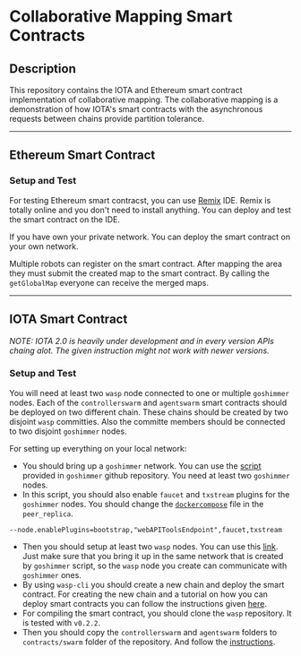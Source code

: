# Collaborative Mapping Smart Contracts

## Description
This repository contains the IOTA and Ethereum smart contract implementation of collaborative mapping. The collaborative mapping is a demonstration of how IOTA's smart contracts with the asynchronous requests between chains provide partition tolerance.

- - -
## Ethereum Smart Contract

### Setup and Test
For testing Ethereum smart contracst, you can use [Remix](https://remix.ethereum.org/) IDE. Remix is totally online and you don't need to install anything. You can deploy and test the smart contract on the IDE.

If you have own your private network. You can deploy the smart contract on your own network.

Multiple robots can register on the smart contract. After mapping the area they must submit the created map to the smart contract. By calling the `getGlobalMap` everyone can receive the merged maps.
- - -

## IOTA Smart Contract
*NOTE: IOTA 2.0 is heavily under development and in every version APIs chaing alot. The given instruction might not work with newer versions.*
### Setup and Test
You will need at least two `wasp` node connected to one or multiple `goshimmer` nodes. Each of the `controllerswarm` and `agentswarm` smart contracts should be deployed on two different chain. These chains should be created by two disjoint `wasp` committies. Also the committe members should be connected to two disjoint `goshimmer` nodes.

For setting up everything on your local network:
+ You should bring up a `goshimmer` network. You can use the [script](https://github.com/iotaledger/goshimmer/blob/develop/tools/docker-network/run.sh) provided in `goshimmer` github repository. You need at least two `goshimmer` nodes.
+ In this script, you should also enable `faucet` and `txstream` plugins for the `goshimmer` nodes. You should change the [`dockercompose`](https://github.com/iotaledger/goshimmer/blob/develop/tools/docker-network/docker-compose.yml) file in the `peer_replica`.
```
--node.enablePlugins=bootstrap,"webAPIToolsEndpoint",faucet,txstream
```
+ Then you should setup at least two `wasp` nodes. You can use this [link](https://wiki.iota.org/smart-contracts/guide/chains_and_nodes/docker_standalone). Just make sure that you bring it up in the same network that is created by `goshimmer` script, so the `wasp` node you create can communicate with `goshimmer` ones.
+ By using `wasp-cli` you should create a new chain and deploy the smart contract. For creating the new chain and a tutorial on how you can deploy smart contracts you can follow the instructions given [here](https://wiki.iota.org/smart-contracts/guide/chains_and_nodes/wasp-cli).
+ For compiling the smart contract, you should clone the `wasp` repository. It is tested with `v0.2.2`.
+ Then you should copy the `controllerswarm` and `agentswarm` folders to `contracts/swarm` folder of the repository. And follow the [instructions](https://wiki.iota.org/smart-contracts/guide/chains_and_nodes/setting-up-a-chain#deploying-a-wasm-contract).

